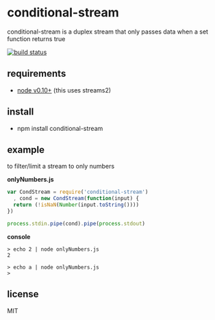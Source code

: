 conditional-stream
=========================================
conditional-stream is a duplex stream that only passes data when a set function returns true

[![build status](https://secure.travis-ci.org/swang/conditional-stream.png)](http://travis-ci.org/swang/conditional-stream)

## requirements

- [node v0.10+](http://nodejs.org/) (this uses streams2)

## install

- npm install conditional-stream

## example
to filter/limit a stream to only numbers

**onlyNumbers.js**
```js
var CondStream = require('conditional-stream')
  , cond = new CondStream(function(input) {
  return (!isNaN(Number(input.toString())))
})

process.stdin.pipe(cond).pipe(process.stdout)
```
**console**
```shell
> echo 2 | node onlyNumbers.js
2

> echo a | node onlyNumbers.js
>
```

## license
MIT
